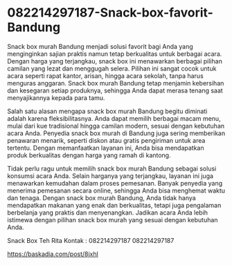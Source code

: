 # 082214297187-Snack-box-favorit-Bandung
Snack box murah Bandung menjadi solusi favorit bagi Anda yang menginginkan sajian praktis namun tetap berkualitas untuk berbagai acara. Dengan harga yang terjangkau, snack box ini menawarkan berbagai pilihan camilan yang lezat dan menggugah selera. Pilihan ini sangat cocok untuk acara seperti rapat kantor, arisan, hingga acara sekolah, tanpa harus menguras anggaran. Snack box murah Bandung tetap menjamin kebersihan dan kesegaran setiap produknya, sehingga Anda dapat merasa tenang saat menyajikannya kepada para tamu.

Salah satu alasan mengapa snack box murah Bandung begitu diminati adalah karena fleksibilitasnya. Anda dapat memilih berbagai macam menu, mulai dari kue tradisional hingga camilan modern, sesuai dengan kebutuhan acara Anda. Penyedia snack box murah di Bandung juga sering memberikan penawaran menarik, seperti diskon atau gratis pengiriman untuk area tertentu. Dengan memanfaatkan layanan ini, Anda bisa mendapatkan produk berkualitas dengan harga yang ramah di kantong.

Tidak perlu ragu untuk memilih snack box murah Bandung sebagai solusi konsumsi acara Anda. Selain harganya yang terjangkau, layanan ini juga menawarkan kemudahan dalam proses pemesanan. Banyak penyedia yang menerima pemesanan secara online, sehingga Anda bisa menghemat waktu dan tenaga. Dengan snack box murah Bandung, Anda tidak hanya mendapatkan makanan yang enak dan berkualitas, tetapi juga pengalaman berbelanja yang praktis dan menyenangkan. Jadikan acara Anda lebih istimewa dengan pilihan snack box murah yang sesuai dengan kebutuhan Anda.

Snack Box Teh Rita Kontak :
082214297187
082214297187

https://baskadia.com/post/8jxhl
